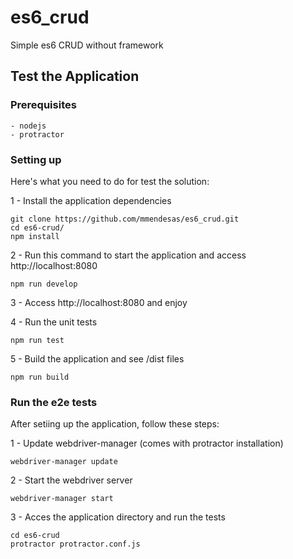 # es6_crud
Simple es6 CRUD without framework

## Test the Application

### Prerequisites
    - nodejs
    - protractor

### Setting up

Here's what you need to do for test the solution:

1 - Install the application dependencies

```shell
git clone https://github.com/mmendesas/es6_crud.git
cd es6-crud/
npm install
```

2 - Run this command to start the application and access http://localhost:8080

```shell
npm run develop
```

3 - Access http://localhost:8080 and enjoy

4 - Run the unit tests

```shell
npm run test
```

5 - Build the application and see /dist files
```shell
npm run build
```

### Run the e2e tests

After setiing up the application, follow these steps:

1 - Update webdriver-manager (comes with protractor installation)
```shell
webdriver-manager update
```

2 - Start the webdriver server

```shell
webdriver-manager start
```

3 - Acces the application directory and run the tests
```shell
cd es6-crud
protractor protractor.conf.js
```